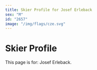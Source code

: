 ```yaml
---
title: Skier Profile for Josef Erleback
sex: "M"
id: "2657"
image: "/img/flags/cze.svg" 
---
```


# Skier Profile

This page is for: Josef Erleback.
    